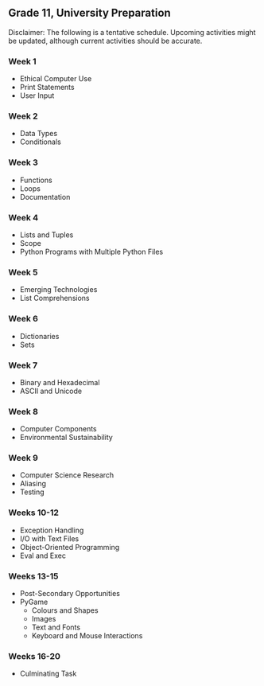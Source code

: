 ## Grade 11, University Preparation

Disclaimer: The following is a tentative schedule. Upcoming activities might be updated, although current activities should be accurate.

### Week 1

* Ethical Computer Use
* Print Statements
* User Input

### Week 2

* Data Types
* Conditionals

### Week 3

* Functions
* Loops
* Documentation

### Week 4

* Lists and Tuples
* Scope
* Python Programs with Multiple Python Files

### Week 5

* Emerging Technologies
* List Comprehensions

### Week 6

* Dictionaries
* Sets

### Week 7

* Binary and Hexadecimal
* ASCII and Unicode

### Week 8

* Computer Components
* Environmental Sustainability

### Week 9

* Computer Science Research
* Aliasing
* Testing

### Weeks 10-12

* Exception Handling
* I/O with Text Files
* Object-Oriented Programming
* Eval and Exec

### Weeks 13-15

* Post-Secondary Opportunities
* PyGame 
  * Colours and Shapes
  * Images
  * Text and Fonts
  * Keyboard and Mouse Interactions

### Weeks 16-20

* Culminating Task

